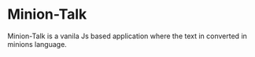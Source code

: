 # Minion-Talk
 Minion-Talk is a vanila Js based application where the text in converted in minions language.
